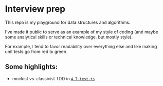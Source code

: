 # Interview prep

This repo is my playground for data structures and algorithms.

I've made it public to serve as an example of my style of coding
(and maybe some analytical skills or technical knowledge, but mostly
style).

For example, I tend to favor readability over everything else
and like making unit tests go from red to green.

## Some highlights:

- mockist vs. classicist TDD in [`4_7.test.ts`](./4_trees_graphs/4_7.test.ts#L171)
